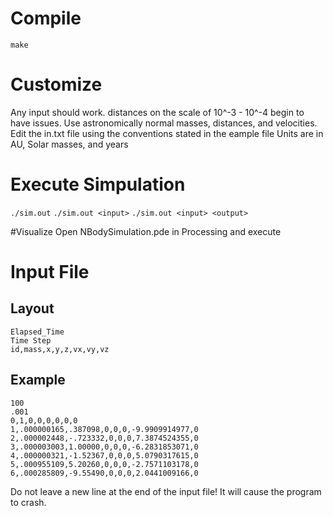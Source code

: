 # Compile
```make```

# Customize

Any input should work. distances on the scale of 10^-3 - 10^-4 begin to have issues.
Use astronomically normal masses, distances, and velocities.
Edit the in.txt file using the conventions stated in the eample file
Units are in AU, Solar masses, and years

# Execute Simpulation
```./sim.out```
```./sim.out <input>```
```./sim.out <input> <output>```

#Visualize
Open NBodySimulation.pde in Processing and execute

# Input File

## Layout
```
Elapsed_Time
Time Step
id,mass,x,y,z,vx,vy,vz
```

## Example
```
100
.001
0,1,0,0,0,0,0,0
1,.000000165,.387098,0,0,0,-9.9909914977,0
2,.000002448,-.723332,0,0,0,7.3874524355,0
3,.000003003,1.00000,0,0,0,-6.2831853071,0
4,.000000321,-1.52367,0,0,0,5.0790317615,0
5,.000955109,5.20260,0,0,0,-2.7571103178,0
6,.000285809,-9.55490,0,0,0,2.0441009166,0
```

Do not leave a new line at the end of the input file! It will cause the program to crash.
